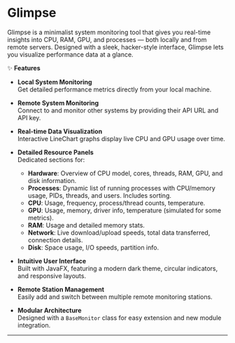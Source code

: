 # Glimpse
Glimpse is a minimalist system monitoring tool that gives you real-time insights into CPU, RAM, GPU, and processes — both locally and from remote servers. Designed with a sleek, hacker-style interface, Glimpse lets you visualize performance data at a glance.

✨ **Features**

- **Local System Monitoring**  
  Get detailed performance metrics directly from your local machine.

- **Remote System Monitoring**  
  Connect to and monitor other systems by providing their API URL and API key.

- **Real-time Data Visualization**  
  Interactive LineChart graphs display live CPU and GPU usage over time.

- **Detailed Resource Panels**  
  Dedicated sections for:
  - **Hardware**: Overview of CPU model, cores, threads, RAM, GPU, and disk information.
  - **Processes**: Dynamic list of running processes with CPU/memory usage, PIDs, threads, and users. Includes sorting.
  - **CPU**: Usage, frequency, process/thread counts, temperature.
  - **GPU**: Usage, memory, driver info, temperature (simulated for some metrics).
  - **RAM**: Usage and detailed memory stats.
  - **Network**: Live download/upload speeds, total data transferred, connection details.
  - **Disk**: Space usage, I/O speeds, partition info.

- **Intuitive User Interface**  
  Built with JavaFX, featuring a modern dark theme, circular indicators, and responsive layouts.

- **Remote Station Management**  
  Easily add and switch between multiple remote monitoring stations.

- **Modular Architecture**  
  Designed with a `BaseMonitor` class for easy extension and new module integration.

---
